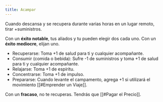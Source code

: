 ```yaml
---
title: Acampar
---
```


Cuando descansa y se recupera durante varias horas en un lugar remoto, tirar +suministros.

Con un **éxito notable**, tus aliados y tu pueden elegir dos cada uno. Con un **éxito** **mediocre**, elijan uno.

- Recuperarse: Toma +1 de salud para ti y cualquier acompañante.
- Consumir (comida o bebida): Sufre -1 de suministros y toma +1 de salud para ti y cualquier acompañante.
- Relajarse: Toma +1 de espíritu.
- Concentrarse: Toma +1 de impulso.
- Prepararse: Cuando levante el campamento, agrega +1 si utilizará el movimiento [[#Emprender un Viaje]].

Con un **fracaso**, no te recuperas. Tendrás que [[#Pagar el Precio]].
